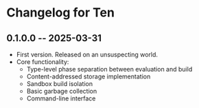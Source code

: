 # Changelog for Ten

## 0.1.0.0 -- 2025-03-31

* First version. Released on an unsuspecting world.
* Core functionality:
  * Type-level phase separation between evaluation and build
  * Content-addressed storage implementation
  * Sandbox build isolation
  * Basic garbage collection
  * Command-line interface
